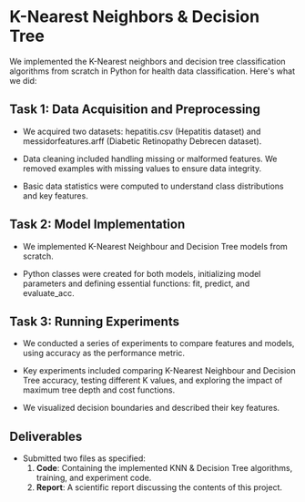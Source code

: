 # K-Nearest Neighbors & Decision Tree

We implemented the K-Nearest neighbors and decision tree classification algorithms from scratch in Python for health data classification. Here's what we did:

## Task 1: Data Acquisition and Preprocessing

- We acquired two datasets: hepatitis.csv (Hepatitis dataset) and messidorfeatures.arff (Diabetic Retinopathy Debrecen dataset).

- Data cleaning included handling missing or malformed features. We removed examples with missing values to ensure data integrity.

- Basic data statistics were computed to understand class distributions and key features.

## Task 2: Model Implementation

- We implemented K-Nearest Neighbour and Decision Tree models from scratch.

- Python classes were created for both models, initializing model parameters and defining essential functions: fit, predict, and evaluate_acc.

## Task 3: Running Experiments

- We conducted a series of experiments to compare features and models, using accuracy as the performance metric.

- Key experiments included comparing K-Nearest Neighbour and Decision Tree accuracy, testing different K values, and exploring the impact of maximum tree depth and cost functions.

- We visualized decision boundaries and described their key features.

## Deliverables
- Submitted two files as specified:
    1. **Code**: Containing the implemented KNN & Decision Tree algorithms, training, and experiment code.
    2. **Report**: A scientific report discussing the contents of this project.
